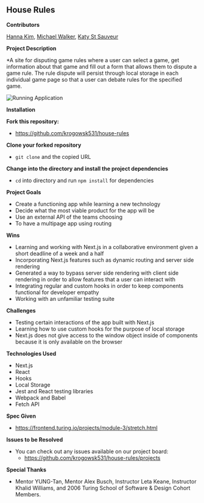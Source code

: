 ## House Rules

**Contributors**

[Hanna Kim](https://github.com/hannakim91), [Michael Walker](https://github.com/MichaelEWalker87), [Katy St Sauveur](https://github.com/krogowsk531)

**Project Description**

*A site for disputing game rules where a user can select a game, get information about that game and fill out a form that allows them to dispute a game rule. The rule dispute will persist through local storage in each individual game page so that a user can debate rules for the specified game.

![Running Application](https://i.imgur.com/0HjXa57.gif)

**Installation**

**Fork this repository:**

* https://github.com/krogowsk531/house-rules

**Clone your forked repository**

* `git clone` and the copied URL

**Change into the directory and install the project dependencies**

* `cd` into directory and run `npm install` for dependencies

**Project Goals**

* Create a functioning app while learning a new technology
* Decide what the most viable product for the app will be
* Use an external API of the teams choosing
* To have a multipage app using routing

**Wins**

* Learning and working with Next.js in a collaborative environment given a short deadline of a week and a half
* Incorporating Next.js features such as dynamic routing and server side rendering
* Generated a way to bypass server side rendering with client side rendering in order to allow features that a user can interact with
* Integrating regular and custom hooks in order to keep components functional for developer empathy
* Working with an unfamiliar testing suite

**Challenges**

* Testing certain interactions of the app built with Next.js
* Learning how to use custom hooks for the purpose of local storage
* Next.js does not give access to the window object inside of components because it is only available on the browser

**Technologies Used**

* Next.js
* React
* Hooks
* Local Storage
* Jest and React testing libraries
* Webpack and Babel
* Fetch API

**Spec Given**
* https://frontend.turing.io/projects/module-3/stretch.html

**Issues to be Resolved**

* You can check out any issues available on our project board:
  * https://github.com/krogowsk531/house-rules/projects

**Special Thanks**
* Mentor YUNG-Tan, Mentor Alex Busch, Instructor Leta Keane, Instructor Khalid Williams, and 2006 Turing School of Software & Design Cohort Members.
